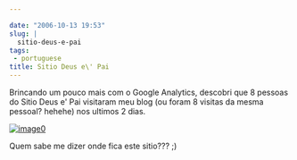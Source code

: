 ```yaml
---

date: "2006-10-13 19:53"
slug: |
  sitio-deus-e-pai
tags:
 - portuguese
title: Sitio Deus e\' Pai
---
```


Brincando um pouco mais com o Google Analytics, descobri que 8 pessoas
do Sitio Deus e' Pai visitaram meu blog (ou foram 8 visitas da mesma
pessoal? hehehe) nos ultimos 2 dias.

[![image0](http://static.flickr.com/110/268756269_d6d0ab22c5.jpg)](http://static.flickr.com/110/268756269_d6d0ab22c5_o.png)

Quem sabe me dizer onde fica este sitio??? ;)
